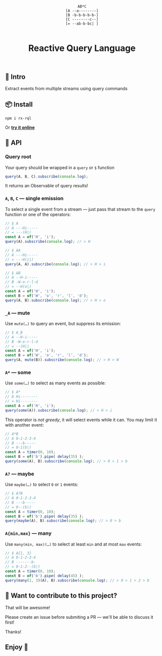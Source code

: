 <div align="center">
    <br/>
    <code>AB*C</code>
    <br/>
    <code>[A --a--------]</code>
    <br/>
    <code>[B -b-b-b-b-b-]</code>
    <br/>
    <code>[C --------c--]</code>
    <br/>
    <code>[= --ab-b-bc| ]</code>
    <br/>
    <br/>
    <h1>
        Reactive Query Language
        <br/>
        <br/>
    </h1>
</div>

## 📖 Intro

Extract events from multiple streams using query commands

## 📦 Install

```
npm i rx-rql
```

Or [**try it online**](https://stackblitz.com/edit/rx-rql?file=index.ts)

## 🔧 API

### Query root

Your query should be wrapped in a `query` or `$` function

```ts
query(A, B, C).subscribe(console.log);
```

It returns an Observable of query results!

### `A`, `B`, `C` — single emission

To select a single event from a stream — just pass that stream to the `query` function or one of the operators:

```ts
// $ A
// A ---Hi-----
// = ---(H|)
const A = of('H', 'i');
query(A).subscribe(console.log); // > H

// $ AA
// A ---Hi-----
// = ---H(i|)
query(A, A).subscribe(console.log); // > H > i

// $ AB
// A --H-i-----
// B -W-o-r-l-d
// = --H(o|)
const A = of('H', 'i');
const B = of('W', 'o', 'r', 'l', 'd');
query(A, B).subscribe(console.log); // > H > o
```

### `_A` — mute

Use `mute(…)` to query an event, but suppress its emission:

```ts
// $ A_B
// A --H-i-----
// B -W-o-r-l-d
// = --(H|)
const A = of('H', 'i');
const B = of('W', 'o', 'r', 'l', 'd');
query(A, mute(B)).subscribe(console.log); // > H > W
```

### `A*` — some

Use `some(…)` to select as many events as possible:

```ts
// $ A*
// A Hi--------
// = Hi--------
const A = of('H', 'i');
query(some(A)).subscribe(console.log); // > H > i
```

This operator is *not greedy*, it will select events while it can. You may limit it with another event:

```ts
// A*B
// A 0-1-2-3-4
// B ---b-----
// = 0-1(b|)
const A = timer(0, 10);
const B = of('b').pipe( delay(35) );
query(some(A), B).subscribe(console.log); // > 0 > 1 > b
```

### `A?` — maybe

Use `maybe(…)` to select `0` or `1` events:

```ts
// $ A?B
// A 0-1-2-3-4
// B ---b-----
// = 0--(b|)
const A = timer(0, 10);
const B = of('b').pipe( delay(35) );
query(maybe(A), B).subscribe(console.log); // > 0 > b
```

### `A{min,max}` — many

Use `many(min, max)(…)` to select at least `min` and at most `max` events:

```ts
// $ A{1, 3}
// A 0-1-2-3-4
// B -------b-
// = 0-1-2--(b|)
const A = timer(0, 10);
const B = of('b').pipe( delay(45) );
query(many(1, 3)(A), B).subscribe(console.log); // > 0 > 1 > 2 > b
```

## 🤝 Want to contribute to this project?

That will be awesome!

Please create an issue before submiting a PR — we'll be able to discuss it first!

Thanks!

## Enjoy 🙂
